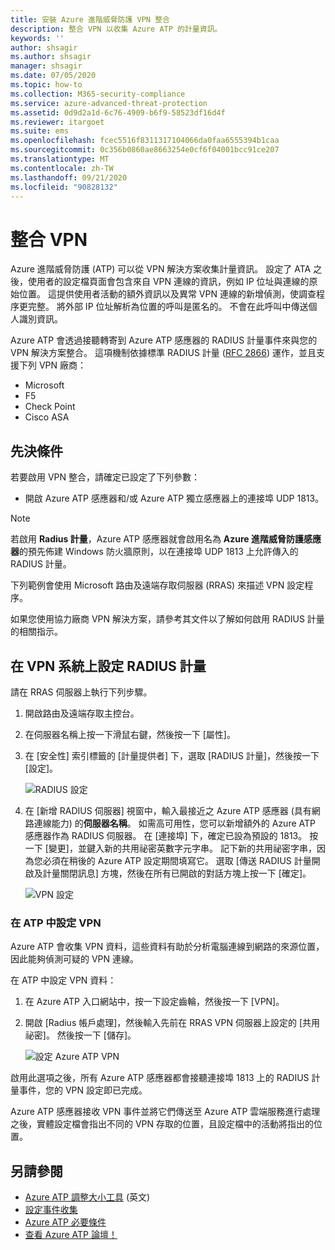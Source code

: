 ```yaml
---
title: 安裝 Azure 進階威脅防護 VPN 整合
description: 整合 VPN 以收集 Azure ATP 的計量資訊。
keywords: ''
author: shsagir
ms.author: shsagir
manager: shsagir
ms.date: 07/05/2020
ms.topic: how-to
ms.collection: M365-security-compliance
ms.service: azure-advanced-threat-protection
ms.assetid: 0d9d2a1d-6c76-4909-b6f9-58523df16d4f
ms.reviewer: itargoet
ms.suite: ems
ms.openlocfilehash: fcec5516f8311317104066da0faa6555394b1caa
ms.sourcegitcommit: 0c356b0860ae8663254e0cf6f04001bcc91ce207
ms.translationtype: MT
ms.contentlocale: zh-TW
ms.lasthandoff: 09/21/2020
ms.locfileid: "90828132"
---
```

# <a name="integrate-vpn"></a>整合 VPN

Azure 進階威脅防護 (ATP) 可以從 VPN 解決方案收集計量資訊。 設定了 ATA 之後，使用者的設定檔頁面會包含來自 VPN 連線的資訊，例如 IP 位址與連線的原始位置。 這提供使用者活動的額外資訊以及異常 VPN 連線的新增偵測，使調查程序更完整。 將外部 IP 位址解析為位置的呼叫是匿名的。 不會在此呼叫中傳送個人識別資訊。

Azure ATP 會透過接聽轉寄到 Azure ATP 感應器的 RADIUS 計量事件來與您的 VPN 解決方案整合。 這項機制依據標準 RADIUS 計量 ([RFC 2866](https://tools.ietf.org/html/rfc2866)) 運作，並且支援下列 VPN 廠商：

- Microsoft
- F5
- Check Point
- Cisco ASA

## <a name="prerequisites"></a>先決條件

若要啟用 VPN 整合，請確定已設定了下列參數：

- 開啟 Azure ATP 感應器和/或 Azure ATP 獨立感應器上的連接埠 UDP 1813。

> [!NOTE]
> 若啟用 **Radius 計量**，Azure ATP 感應器就會啟用名為 **Azure 進階威脅防護感應器**的預先佈建 Windows 防火牆原則，以在連接埠 UDP 1813 上允許傳入的 RADIUS 計量。

下列範例會使用 Microsoft 路由及遠端存取伺服器 (RRAS) 來描述 VPN 設定程序。

如果您使用協力廠商 VPN 解決方案，請參考其文件以了解如何啟用 RADIUS 計量的相關指示。

## <a name="configure-radius-accounting-on-the-vpn-system"></a>在 VPN 系統上設定 RADIUS 計量

請在 RRAS 伺服器上執行下列步驟。

1. 開啟路由及遠端存取主控台。
1. 在伺服器名稱上按一下滑鼠右鍵，然後按一下 [屬性]。
1. 在 [安全性] 索引標籤的 [計量提供者] 下，選取 [RADIUS 計量]，然後按一下 [設定]。

    ![RADIUS 設定](media/radius-setup.png)

1. 在 [新增 RADIUS 伺服器] 視窗中，輸入最接近之 Azure ATP 感應器 (具有網路連線能力) 的**伺服器名稱**。 如需高可用性，您可以新增額外的 Azure ATP 感應器作為 RADIUS 伺服器。 在 [連接埠] 下，確定已設為預設的 1813。 按一下 [變更]，並鍵入新的共用祕密英數字元字串。 記下新的共用祕密字串，因為您必須在稍後的 Azure ATP 設定期間填寫它。 選取 [傳送 RADIUS 計量開啟及計量關閉訊息] 方塊，然後在所有已開啟的對話方塊上按一下 [確定]。

    ![VPN 設定](media/vpn-set-accounting.png)

### <a name="configure-vpn-in-atp"></a>在 ATP 中設定 VPN

Azure ATP 會收集 VPN 資料，這些資料有助於分析電腦連線到網路的來源位置，因此能夠偵測可疑的 VPN 連線。

在 ATP 中設定 VPN 資料：

1. 在 Azure ATP 入口網站中，按一下設定齒輪，然後按一下 [VPN]。
1. 開啟 [Radius 帳戶處理]，然後輸入先前在 RRAS VPN 伺服器上設定的 [共用祕密]。 然後按一下 [儲存]。

    ![設定 Azure ATP VPN](media/atp-vpn-radius.png)

啟用此選項之後，所有 Azure ATP 感應器都會接聽連接埠 1813 上的 RADIUS 計量事件，您的 VPN 設定即已完成。

 Azure ATP 感應器接收 VPN 事件並將它們傳送至 Azure ATP 雲端服務進行處理之後，實體設定檔會指出不同的 VPN 存取的位置，且設定檔中的活動將指出的位置。

## <a name="see-also"></a>另請參閱

- [Azure ATP 調整大小工具](https://aka.ms/aatpsizingtool) \(英文\)
- [設定事件收集](configure-event-collection.md)
- [Azure ATP 必要條件](prerequisites.md)
- [查看 Azure ATP 論壇！](https://aka.ms/azureatpcommunity)

